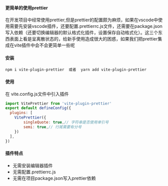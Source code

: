 #### 更简单的使用prettier
在开发项目中经常使用prettier,但是prettier的配置颇为麻烦，如果在vscode中使用需要先安装vscode插件，还要配置.prettierrc.js文件，还需要在package.json写入依赖（还要切换编辑器的默认格式化插件，设置保存自动格式化）。这三个东西表面上看是呈离散状态的，给新手使用造成很大的困惑，如果我们把prettier集成在vite插件中会不会更简单一些呢
#### 安装

```
npm i vite-plugin-prettier  或者  yarn add vite-plugin-prettier
```
#### 使用
在 vite.config.js文件中引入插件

```javascript
import VitePrettier from 'vite-plugin-prettier'
export default defineConfig({
  plugins: [
    VitePrettier({
        singleQuote: true,// 字符串是否使用单引号
        semi: true,// 行尾需要有分号
    })
  ],
})
```
#### 插件特点
- 无需安装编辑器插件
- 无需配置.prettierrc.js
- 无需在项目package.json写入prettier依赖